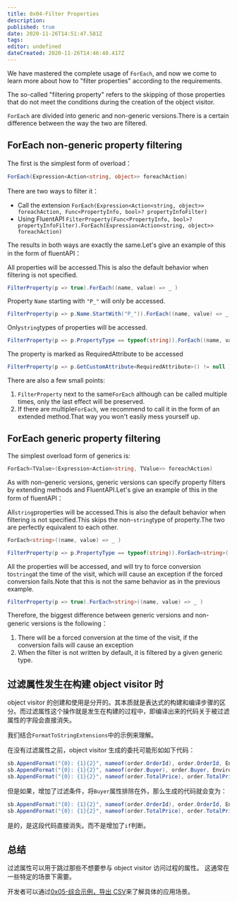 ```yaml
---
title: 0x04-Filter Properties
description:
published: true
date: 2020-11-26T14:51:47.581Z
tags:
editor: undefined
dateCreated: 2020-11-26T14:46:40.417Z
---
```


We have mastered the complete usage of `ForEach`, and now we come to learn more about how to "filter properties" according to the requirements.

The so-called "filtering property" refers to the skipping of those properties that do not meet the conditions during the creation of the object visitor.

`ForEach` are divided into generic and non-generic versions.There is a certain difference between the way the two are filtered.

## ForEach non-generic property filtering

The first is the simplest form of overload：

```cs
ForEach(Expression<Action<string, object>> foreachAction)
```

There are two ways to filter it：

- Call the extension `ForEach(Expression<Action<string, object>> foreachAction, Func<PropertyInfo, bool>? propertyInfoFilter)`
- Using FluentAPI `FilterProperty(Func<PropertyInfo, bool>? propertyInfoFilter).ForEach(Expression<Action<string, object>> foreachAction)`

The results in both ways are exactly the same.Let's give an example of this in the form of fluentAPI：

All properties will be accessed.This is also the default behavior when filtering is not specified.

```cs
FilterProperty(p => true).ForEach((name, value) => _ )
```

Property `Name` starting with `"P_"` will only be accessed.

```cs
FilterProperty(p => p.Name.StartWith("P_")).ForEach((name, value) => _ )
```

Only`string`types of properties will be accessed.

```cs
FilterProperty(p => p.PropertyType == typeof(string)).ForEach((name, value) => _ )
```

The property is marked as RequiredAttribute to be accessed

```cs
FilterProperty(p => p.GetCustomAttribute<RequiredAttribute>() != null ).ForEach((name, value) => _ )
```

There are also a few small points:

1. `FilterProperty` next to the same`ForEach` although can be called multiple times, only the last effect will be preserved.
2. If there are multiple`ForEach`, we recommend to call it in the form of an extended method.That way you won't easily mess yourself up.

## ForEach generic property filtering

The simplest overload form of generics is:

```cs
ForEach<TValue>(Expression<Action<string, TValue>> foreachAction)
```

As with non-generic versions, generic versions can specify property filters by extending methods and FluentAPI.Let's give an example of this in the form of fluentAPI：

All`string`properties will be accessed.This is also the default behavior when filtering is not specified.This skips the non-`string`type of property.The two are perfectly equivalent to each other.

```cs
ForEach<string>((name, value) => _ )

FilterProperty(p => p.PropertyType == typeof(string)).ForEach<string>((name, value) => _ )
```

All the properties will be accessed, and will try to force conversion to`string`at the time of the visit, which will cause an exception if the forced conversion fails.Note that this is not the same behavior as in the previous example.

```cs
FilterProperty(p => true).ForEach<string>((name, value) => _ )
```

Therefore, the biggest difference between generic versions and non-generic versions is the following：

1. There will be a forced conversion at the time of the visit, if the conversion fails will cause an exception
2. When the filter is not written by default, it is filtered by a given generic type.

## 过滤属性发生在构建 object visitor 时

object visitor 的创建和使用是分开的。其本质就是表达式的构建和编译步骤的区分。而过滤属性这个操作就是发生在构建的过程中，即编译出来的代码关于被过滤属性的字段会直接消失。

我们结合`FormatToStringExtensions`中的示例来理解。

在没有过滤属性之前，object visitor 生成的委托可能形如如下代码：

```cs
sb.AppendFormat("{0}: {1}{2}", nameof(order.OrderId), order.OrderId, Environment.NewLine);
sb.AppendFormat("{0}: {1}{2}", nameof(order.Buyer), order.Buyer, Environment.NewLine);
sb.AppendFormat("{0}: {1}{2}", nameof(order.TotalPrice), order.TotalPrice, Environment.NewLine);
```

但是如果，增加了过滤条件，将`Buyer`属性排除在外，那么生成的代码就会变为：

```cs
sb.AppendFormat("{0}: {1}{2}", nameof(order.OrderId), order.OrderId, Environment.NewLine);
sb.AppendFormat("{0}: {1}{2}", nameof(order.TotalPrice), order.TotalPrice, Environment.NewLine);
```

是的，是这段代码直接消失。而不是增加了`if`判断。

## 总结

过滤属性可以用于跳过那些不想要参与 object visitor 访问过程的属性。 这通常在一些特定的场景下需要。

开发者可以通过[0x05-综合示例，导出 CSV](/001-quick-started/005-csv-helper)来了解具体的应用场景。
